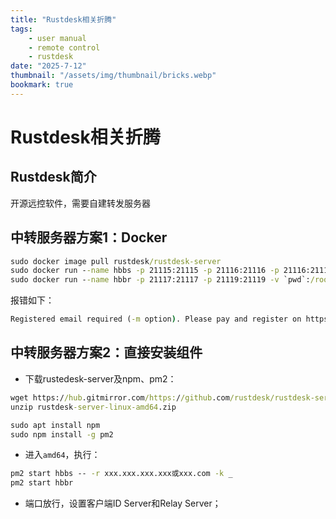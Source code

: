 ```yaml
---
title: "Rustdesk相关折腾"
tags:
    - user manual
    - remote control
    - rustdesk
date: "2025-7-12"
thumbnail: "/assets/img/thumbnail/bricks.webp"
bookmark: true
---
```

# Rustdesk相关折腾
## Rustdesk简介
开源远控软件，需要自建转发服务器
## 中转服务器方案1：Docker

```cmd
sudo docker image pull rustdesk/rustdesk-server
sudo docker run --name hbbs -p 21115:21115 -p 21116:21116 -p 21116:21116/udp -p 21118:21118 -v `pwd`:/root -td --net=host rustdesk/rustdesk-server hbbs -r server.bg2fou.top
sudo docker run --name hbbr -p 21117:21117 -p 21119:21119 -v `pwd`:/root -td --net=host rustdesk/rustdesk-server hbbr
```
报错如下：
```cmd
Registered email required (-m option). Please pay and register on https://rustdesk.com/server

```
## 中转服务器方案2：直接安装组件
- 下载rustedesk-server及npm、pm2：
```cmd
wget https://hub.gitmirror.com/https://github.com/rustdesk/rustdesk-server/releases/download/1.1.14/rustdesk-server-linux-amd64.zip
unzip rustdesk-server-linux-amd64.zip

sudo apt install npm
sudo npm install -g pm2
```

- 进入`amd64`，执行：
```cmd
pm2 start hbbs -- -r xxx.xxx.xxx.xxx或xxx.com -k _
pm2 start hbbr
```

- 端口放行，设置客户端ID Server和Relay Server；
